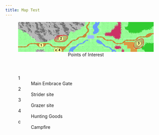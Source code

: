 ```yaml
---
title: Map Test
---
```



<!-- +template map story/iaso/520-embrace svg -->

<!-- map data 1bab068b7d58709bb7b278df6e32e64505f7a7cb63f9e5aa3d6564412e142189
Map
  Title: All-Mother's Embrace
  Theme: Outdoor
  Scale: 0.25mi per point
;;;;;;;;;;;;;;;;;;;;.r.ww.....:..ffffffff   Environment:
;;;;;;;;;;;;;;;;;;;.r.ww.....::.ffffffff.   ; mountain
.;;;;;;;;;;;;;;;;....r.ww...:::..ffff....   w river
...;;;;;;;;;;;;.....r.ww..:::::........rr   . grass
....;;;;;;;;222...rrrssrrr...::.....rrrr.   : tall grass
.....;;;;..222..rr..ww.ww.rrr...rrrr.3...   f forest
...rrr11rr.....r..ww....ww...rrrbbb333fff   r road
rrr...11..rrrrr.ww........ww.::..bb33ffff   s shallows
.....;;;...c4r.ww...........ww.:..bb..fff   b boulders
                                            
Points of Interest:
1. Main Embrace Gate  (tile: road)
2. Strider site  (tile: grass; overlay: machine site; icon: strider)
3. Grazer site  (tile: grass; overlay: machine site; icon: grazer)
4. Hunting Goods  (icon: merchant)
c. Campfire  (icon: campfire)
-->

<section>
	<figure>
		<svg viewBox="0 0 41 9" xmlns="http://www.w3.org/2000/svg" xmlns:xlink="http://www.w3.org/1999/xlink">
			<style>
				.poi {
					font-family: Roboto, "Open Sans", "Helvetica Neue", Helvetica, Arial, sans-serif;
					font-weight: bold;
					cursor: default;
				}
				.grass-box {
					fill: #99ff99;
					filter: url(#grass-filter);
				}
				.boulders-box {
					fill: #dd9944;
				}
				.mountain-round {
					fill: #999999;
					filter: url(#mountain-filter);
				}
				.mountain-back {
					fill: #99ff99;
					filter: url(#grass-filter);
				}
				.forest-round {
					fill: #33cc33;
					filter: url(#forest-filter);
				}
				.forest-back {
					fill: #99ff99;
					filter: url(#grass-filter);
				}
				.road-journey {
					fill: #cc8033;
				}
				.river-journey {
					fill: #6699ff;
				}
				.shallows-box {
					fill: #99bbff;
				}
				.tall-grass-round {
					fill: #cc3366;
					filter: url(#tall-grass-filter);
				}
				.tall-grass-back {
					fill: #99ff99;
					filter: url(#grass-filter);
				}
				.machine-site-overlay {
					stroke: #ff0000;
					stroke-width: 0.1px;
					stroke-linejoin: bevel;
					fill: url(#machine-overlay-gradient);
				}
			</style>
			<defs>
				<filter id="grass-filter">
					<feTurbulence baseFrequency="20,15" numOctaves="1" result="noise" type="fractalNoise"></feTurbulence>
					<feColorMatrix in="noise" result="mono" type="matrix" values=" 0 0 0 0 0, 0 0 0 0 0, 0 0 0 0 0, 0 0 0 -2.5 1 "></feColorMatrix>
					<feBlend in="SourceGraphic" in2="mono" mode="multiply" result="withNoise"></feBlend>
					<feComposite in="withNoise" in2="SourceGraphic" operator="in"></feComposite>
				</filter>
				<rect fill="#dd9944" height="1" id="boulders" rx="0.1" ry="0.1" stroke="none" width="1"><title>boulders</title></rect>
				<filter id="mountain-filter">
					<feTurbulence baseFrequency="0.4" numOctaves="6" result="noise" type="fractalNoise"></feTurbulence>
					<feDiffuseLighting in="noise" lighting-color="white" result="diffLight" surfaceScale="100"><feDistantLight azimuth="135" elevation="50" /></feDiffuseLighting>
					<feTurbulence baseFrequency="1" numOctaves="2" result="turbulence" type="turbulence"></feTurbulence>
					<feDisplacementMap in="SourceGraphic" in2="turbulence" result="bump" scale="1" xChannelSelector="R" yChannelSelector="G"></feDisplacementMap>
					<feComposite in="diffLight" in2="bump" operator="in" result="textured"></feComposite>
					<feComposite in="bump" in2="textured" k2="1.5" k3="-0.5" operator="arithmetic"></feComposite>
				</filter>
				<filter id="forest-filter">
					<feTurbulence baseFrequency="4" numOctaves="1" result="turbulence" type="turbulence"></feTurbulence>
					<feDisplacementMap in="SourceGraphic" in2="turbulence" scale="1" xChannelSelector="R" yChannelSelector="G"></feDisplacementMap>
				</filter>
				<rect fill="#cc8033" height="1" id="road" rx="0.1" ry="0.1" stroke="none" width="1"><title>road</title></rect>
				<rect fill="#6699ff" height="1" id="river" rx="0.1" ry="0.1" stroke="none" width="1"><title>river</title></rect>
				<rect fill="#99bbff" height="1" id="shallows" rx="0.1" ry="0.1" stroke="none" width="1"><title>shallows</title></rect>
				<filter id="tall-grass-filter">
					<feTurbulence baseFrequency="4" numOctaves="4" result="turbulence" type="turbulence"></feTurbulence>
					<feDisplacementMap in="SourceGraphic" in2="turbulence" scale="1" xChannelSelector="R" yChannelSelector="G"></feDisplacementMap>
				</filter>
				<linearGradient gradientUnits="userSpaceOnUse" id="machine-overlay-gradient" spreadMethod="repeat" x1="0" x2="0.2" y1="0" y2="0.2">
					<stop offset="0%" stop-color="#ff0000ff"></stop>
					<stop offset="50%" stop-color="#ff000000"></stop>
				</linearGradient>
				<rect fill="transparent" height="1" id="--background" width="1"></rect>
				<circle fill="#ffff99" id="--poi" r="0.7" stroke="#80804d" stroke-width="0.07"></circle>
			</defs>
			<g class="layer-B">
				<g class="grass-group">
					<path class="grass-box" d="M20,0 h1 v1 h-1 v-1 h1 z"><title>grass</title></path>
				</g>
				<g class="grass-group">
					<path class="grass-box" d="M22,0 h1 v1 h-1 v-1 h1 z"><title>grass</title></path>
				</g>
				<g class="grass-group">
					<path class="grass-box" d="M25,0 h5 v1 h-1 v1 h-1 v1 h-2 v1 h-2 v-1 h1 v-1 h-1 v-1 h1 v-1 h1 z"><title>grass</title></path>
				</g>
				<g class="grass-group">
					<path class="grass-box" d="M31,0 h2 v1 h-1 v1 h1 v1 h4 v-1 h3 v-1 h1 v2 h-2 v1 h-3 v1 h-4 v1 h-3 v-1 h2 v-5 h1 z"><title>grass</title></path>
				</g>
				<g class="grass-group">
					<path class="grass-box" d="M19,1 h1 v1 h1 v1 h-1 v1 h-2 v1 h-2 v1 h-1 v1 h-5 v-1 h-1 v-1 h3 v-1 h3 v-1 h2 v-1 h2 v-1 h1 z"><title>grass</title></path>
				</g>
				<g class="grass-group">
					<path class="grass-box" d="M21,1 h1 v1 h-1 v-1 h1 z"><title>grass</title></path>
				</g>
				<g class="grass-group">
					<path class="grass-box" d="M0,2 h1 v1 h2 v1 h1 v1 h1 v1 h-2 v1 h-3 v-5 h1 z"><title>grass</title></path>
				</g>
				<g class="grass-group">
					<path class="grass-box" d="M22,2 h1 v1 h-1 v-1 h1 z"><title>grass</title></path>
				</g>
				<g class="grass-group">
					<path class="grass-box" d="M21,3 h1 v1 h-1 v-1 h1 z"><title>grass</title></path>
				</g>
				<g class="grass-group">
					<path class="grass-box" d="M26,4 h3 v1 h-3 v-1 h1 z"><title>grass</title></path>
				</g>
				<g class="grass-group">
					<path class="grass-box" d="M40,4 h1 v2 h-3 v1 h-1 v1 h1 v1 h-2 v-1 h-1 v-2 h1 v-1 h4 v-1 h1 z"><title>grass</title></path>
				</g>
				<g class="grass-group">
					<path class="grass-box" d="M18,5 h2 v1 h-2 v-1 h1 z"><title>grass</title></path>
				</g>
				<g class="grass-group">
					<path class="grass-box" d="M22,5 h1 v1 h1 v1 h2 v1 h2 v1 h-11 v-1 h1 v-1 h2 v-1 h2 v-1 h1 z"><title>grass</title></path>
				</g>
				<g class="grass-group">
					<path class="grass-box" d="M25,5 h1 v1 h-1 v-1 h1 z"><title>grass</title></path>
				</g>
				<g class="grass-group">
					<path class="grass-box" d="M16,6 h2 v1 h-2 v-1 h1 z"><title>grass</title></path>
				</g>
				<g class="grass-group">
					<path class="grass-box" d="M26,6 h3 v2 h-1 v-1 h-2 v-1 h1 z"><title>grass</title></path>
				</g>
				<g class="grass-group">
					<path class="grass-box" d="M3,7 h3 v1 h-1 v1 h-5 v-1 h3 v-1 h1 z"><title>grass</title></path>
				</g>
				<g class="grass-group">
					<path class="grass-box" d="M8,7 h2 v1 h1 v1 h-3 v-2 h1 z"><title>grass</title></path>
				</g>
				<g class="grass-group">
					<path class="grass-box" d="M15,7 h1 v1 h-1 v-1 h1 z"><title>grass</title></path>
				</g>
				<g class="grass-group">
					<path class="grass-box" d="M31,7 h2 v1 h1 v1 h-2 v-1 h-1 v-1 h1 z"><title>grass</title></path>
				</g>
				<g class="grass-group">
					<path class="grass-box" d="M14,8 h1 v1 h-1 v-1 h1 z"><title>grass</title></path>
				</g>
				<g class="grass-group">
					<path class="grass-box" d="M30,8 h1 v1 h-1 v-1 h1 z"><title>grass</title></path>
				</g>
				<g class="boulders-group">
					<path class="boulders-box" d="M32,6 h3 v2 h1 v1 h-2 v-1 h-1 v-1 h-1 v-1 h1 z"><title>boulders</title></path>
				</g>
				<g class="mountain-group">
					<path class="mountain-back" d="M0,0 h20 v1 h-1 v1 h-2 v1 h-2 v1 h-3 v1 h-3 v1 h-4 v-1 h-1 v-1 h-1 v-1 h-2 v-1 h-1 v-2 h1 z"><title>mountain</title></path>
					<path class="mountain-round" d="M9.5,-1 Q20,-1,20,0 Q20,1,19.5,1 Q19,1,19,1.5 Q19,2,18,2 Q17,2,17,2.5 Q17,3,16,3 Q15,3,15,3.5 Q15,4,13.5,4 Q12,4,12,4.5 Q12,5,10.5,5 Q9,5,9,5.5 Q9,6,7,6 Q5,6,5,5.5 Q5,5,4.5,5 Q4,5,4,4.5 Q4,4,3.5,4 Q3,4,3,3.5 Q3,3,2,3 Q1,3,1,2.5 Q1,2,0,2 Q-1,2,-1,0.5 Q-1,-1,0,-1 Q1,-1,0,-1 Q0,0,9.5,-1 z"><title>mountain</title></path>
				</g>
				<g class="mountain-group">
					<path class="mountain-back" d="M5,8 h3 v1 h-3 v-1 h1 z"><title>mountain</title></path>
					<path class="mountain-round" d="M6.5,8 Q8,8,8,9 Q8,10,6.5,10 Q5,10,5,9 Q5,8,5.5,8 Q6,8,5.5,8 Q5,8,6.5,8 z"><title>mountain</title></path>
				</g>
				<g class="forest-group">
					<path class="forest-back" d="M33,0 h8 v1 h-1 v1 h-3 v1 h-4 v-1 h-1 v-1 h1 v-1 h1 z"><title>forest</title></path>
					<path class="forest-round" d="M37.5,-1 Q42,-1,42,0 Q42,1,41,1 Q40,1,40,1.5 Q40,2,38.5,2 Q37,2,37,2.5 Q37,3,35,3 Q33,3,33,2.5 Q33,2,32.5,2 Q32,2,32,1.5 Q32,1,32.5,1 Q33,1,33,0 Q33,-1,33.5,-1 Q34,-1,33.5,-1 Q33,0,37.5,-1 z"><title>forest</title></path>
				</g>
				<g class="forest-group">
					<path class="forest-back" d="M38,6 h3 v3 h-3 v-1 h-1 v-1 h1 v-1 h1 z"><title>forest</title></path>
					<path class="forest-round" d="M40,6 Q42,6,42,8 Q42,10,40,10 Q38,10,38,9 Q38,8,37.5,8 Q37,8,37,7.5 Q37,7,37.5,7 Q38,7,38,6.5 Q38,6,38.5,6 Q39,6,38.5,6 Q38,6,40,6 z"><title>forest</title></path>
				</g>
				<g class="road-journey">
					<g class="road-back-grass">
						<path class="grass-box" d="M21,0 h1 v1 h-1 v-1 h1 z"><title>road</title></path>
						<path class="grass-box" d="M20,1 h1 v1 h-1 v-1 z"><title>road</title></path>
						<path class="grass-box" d="M21,2 h1 v1 h-1 v-1 z"><title>road</title></path>
						<path class="grass-box" d="M20,3 h1 v2 h-3 v-1 h2 v-1 z"><title>road</title></path>
						<path class="grass-box" d="M17,5 h1 v1 h-2 v-1 h1 z"><title>road</title></path>
						<path class="grass-box" d="M15,6 h1 v1 h-1 v-1 z"><title>road</title></path>
						<path class="grass-box" d="M14,7 h1 v1 h-1 v1 h-1 v-1 h-3 v-1 h4 z"><title>road</title></path>
						<path class="grass-box" d="M9,6 h1 v1 h-2 v1 h-2 v-1 h-3 v-1 h6 z"><title>road</title></path>
						<path class="grass-box" d="M2,7 h1 v1 h-3 v-1 h2 z"><title>road</title></path>
					</g>
					<g class="road-fore">
						<path d="M21.3,0 h0.4 Q21.5,0.5,21.3,1 l-0.17,0.13 l-0.26,-0.26 l0.13,-0.17 Q21.5,0.5,21.3,0 z"><title>road</title></path>
						<path d="M20.7,1 l0.17,-0.13 l0.26,0.26 l-0.13,0.17 L21,1.7 l0.13,0.17 l-0.26,0.26 l-0.17,-0.13 Q20.5,1.5,20.7,1 z"><title>road</title></path>
						<path d="M21,2.3 l-0.13,-0.17 l0.26,-0.26 l0.17,0.13 Q21.5,2.5,21.3,3 l-0.17,0.13 l-0.26,-0.26 l0.13,-0.17 L21,2.3 z"><title>road</title></path>
						<path d="M20.7,3 l0.17,-0.13 l0.26,0.26 l-0.13,0.17 Q20.5,3.5,20.7,4 h-0.4 l-0.17,0.13 l-0.26,-0.26 l0.13,-0.17 Q20.5,3.5,20.7,3 z"><title>road</title></path>
						<path d="M19,4.3 v0.4 Q18.5,4.5,18.3,5 l-0.17,0.13 l-0.26,-0.26 l0.13,-0.17 Q18.5,4.5,19,4.3 z"><title>road</title></path>
						<path d="M19.7,4 l0.17,-0.13 l0.26,0.26 l-0.13,0.17 v0.4 Q19.5,4.5,19,4.7 v-0.4 Q19.5,4.5,19.7,4 z"><title>road</title></path>
						<path d="M20.3,4 h0.4 Q20.5,4.5,20,4.7 v-0.4 L20.3,4 z"><title>road</title></path>
						<path d="M17,5.3 v0.4 Q16.5,5.5,16.3,6 l-0.17,0.13 l-0.26,-0.26 l0.13,-0.17 Q16.5,5.5,17,5.3 z"><title>road</title></path>
						<path d="M17.7,5 l0.17,-0.13 l0.26,0.26 l-0.13,0.17 Q17.5,5.5,17,5.7 v-0.4 Q17.5,5.5,17.7,5 z"><title>road</title></path>
						<path d="M4,6.3 v0.4 Q3.5,6.5,3.3,7 l-0.17,0.13 l-0.26,-0.26 l0.13,-0.17 Q3.5,6.5,4,6.3 z"><title>road</title></path>
						<path d="M5,6.3 v0.4 Q4.5,6.5,4,6.7 v-0.4 Q4.5,6.5,5,6.3 z"><title>road</title></path>
						<path d="M6,6.3 v0.4 l0.13,0.17 l-0.26,0.26 l-0.17,-0.13 Q5.5,6.5,5,6.7 v-0.4 Q5.5,6.5,6,6.3 z"><title>road</title></path>
						<path d="M7,6.3 v0.4 l0.13,0.17 l-0.26,0.26 l-0.17,-0.13 h-0.4 L6,6.7 v-0.4 Q6.5,6.5,7,6.3 z"><title>road</title></path>
						<path d="M8,6.3 v0.4 L7.7,7 h-0.4 l-0.17,0.13 l-0.26,-0.26 l0.13,-0.17 v-0.4 Q7.5,6.5,8,6.3 z"><title>road</title></path>
						<path d="M9,6.3 v0.4 Q8.5,6.5,8.3,7 l-0.17,0.13 l-0.26,-0.26 l0.13,-0.17 v-0.4 Q8.5,6.5,9,6.3 z"><title>road</title></path>
						<path d="M10,6.7 l0.13,0.17 l-0.26,0.26 l-0.17,-0.13 Q9.5,6.5,9,6.7 v-0.4 Q9.5,6.5,10,6.7 z"><title>road</title></path>
						<path d="M15.7,6 l0.17,-0.13 l0.26,0.26 l-0.13,0.17 Q15.5,6.5,15.3,7 l-0.17,0.13 l-0.26,-0.26 l0.13,-0.17 Q15.5,6.5,15.7,6 z"><title>road</title></path>
						<path d="M1,7.3 v0.4 Q0.5,7.5,0,7.7 v-0.4 Q0.5,7.5,1,7.3 z"><title>road</title></path>
						<path d="M2,7.3 v0.4 Q1.5,7.5,1,7.7 v-0.4 Q1.5,7.5,2,7.3 z"><title>road</title></path>
						<path d="M2.7,7 l0.17,-0.13 l0.26,0.26 l-0.13,0.17 Q2.5,7.5,2,7.7 v-0.4 Q2.5,7.5,2.7,7 z"><title>road</title></path>
						<path d="M6,7.3 l-0.13,-0.17 l0.26,-0.26 l0.17,0.13 h0.4 l0.17,-0.13 l0.26,0.26 l-0.13,0.17 v0.4 Q6.5,7.5,6,7.3 z"><title>road</title></path>
						<path d="M7,7.3 l-0.13,-0.17 l0.26,-0.26 l0.17,0.13 h0.4 l0.17,-0.13 l0.26,0.26 l-0.13,0.17 Q7.5,7.5,7,7.7 v-0.4 z"><title>road</title></path>
						<path d="M10,7.3 l-0.13,-0.17 l0.26,-0.26 l0.17,0.13 Q10.5,7.5,11,7.3 v0.4 Q10.5,7.5,10,7.3 z"><title>road</title></path>
						<path d="M12,7.3 v0.4 Q11.5,7.5,11,7.7 v-0.4 Q11.5,7.5,12,7.3 z"><title>road</title></path>
						<path d="M13,7.3 v0.4 l0.13,0.17 l-0.26,0.26 l-0.17,-0.13 Q12.5,7.5,12,7.7 v-0.4 Q12.5,7.5,13,7.3 z"><title>road</title></path>
						<path d="M14,7.3 v0.4 L13.7,8 h-0.4 L13,7.7 v-0.4 Q13.5,7.5,14,7.3 z"><title>road</title></path>
						<path d="M14.7,7 l0.17,-0.13 l0.26,0.26 l-0.13,0.17 Q14.5,7.5,14.3,8 l-0.17,0.13 l-0.26,-0.26 l0.13,-0.17 v-0.4 Q14.5,7.5,14.7,7 z"><title>road</title></path>
						<path d="M13,8.3 l-0.13,-0.17 l0.26,-0.26 l0.17,0.13 h0.4 l0.17,-0.13 l0.26,0.26 l-0.13,0.17 Q13.5,8.5,13.7,9 h-0.4 Q13.5,8.5,13,8.3 z"><title>road</title></path>
						<path d="M21.7,0 h-0.4 Q21.5,-0.5,21.7,0 z"><title>road</title></path>
						<path d="M0,7.3 v0.4 Q-0.5,7.5,0,7.3 z"><title>road</title></path>
						<path d="M13.3,9 h0.4 Q13.5,9.5,13.3,9 z"><title>road</title></path>
					</g>
				</g>
				<g class="road-journey">
					<g class="road-back-grass">
						<path class="grass-box" d="M39,3 h2 v1 h-1 v1 h-4 v-1 h3 v-1 h1 z"><title>road</title></path>
						<path class="grass-box" d="M35,5 h1 v1 h-4 v-1 h3 z"><title>road</title></path>
						<path class="grass-box" d="M31,6 h1 v1 h-3 v-1 h2 z"><title>road</title></path>
						<path class="grass-box" d="M28,5 h1 v1 h-3 v-1 h2 z"><title>road</title></path>
						<path class="grass-box" d="M25,4 h1 v1 h-3 v-1 h2 z"><title>road</title></path>
					</g>
					<g class="road-fore">
						<path d="M40,3.3 v0.4 L39.7,4 h-0.4 l-0.17,0.13 l-0.26,-0.26 l0.13,-0.17 Q39.5,3.5,40,3.3 z"><title>road</title></path>
						<path d="M41,3.3 v0.4 Q40.5,3.5,40.3,4 l-0.17,0.13 l-0.26,-0.26 l0.13,-0.17 v-0.4 Q40.5,3.5,41,3.3 z"><title>road</title></path>
						<path d="M24,4.3 v0.4 Q23.5,4.5,24,4.3 z"><title>road</title></path>
						<path d="M25,4.3 v0.4 Q24.5,4.5,24,4.7 v-0.4 Q24.5,4.5,25,4.3 z"><title>road</title></path>
						<path d="M26,4.7 l0.13,0.17 l-0.26,0.26 l-0.17,-0.13 Q25.5,4.5,25,4.7 v-0.4 Q25.5,4.5,26,4.7 z"><title>road</title></path>
						<path d="M37,4.3 v0.4 Q36.5,4.5,36.3,5 l-0.17,0.13 l-0.26,-0.26 l0.13,-0.17 Q36.5,4.5,37,4.3 z"><title>road</title></path>
						<path d="M38,4.3 v0.4 Q37.5,4.5,37,4.7 v-0.4 Q37.5,4.5,38,4.3 z"><title>road</title></path>
						<path d="M38.7,4 l0.17,-0.13 l0.26,0.26 l-0.13,0.17 v0.4 Q38.5,4.5,38,4.7 v-0.4 Q38.5,4.5,38.7,4 z"><title>road</title></path>
						<path d="M39.3,4 h0.4 l0.17,-0.13 l0.26,0.26 l-0.13,0.17 Q39.5,4.5,39,4.7 v-0.4 L39.3,4 z"><title>road</title></path>
						<path d="M26,5.3 l-0.13,-0.17 l0.26,-0.26 l0.17,0.13 Q26.5,5.5,27,5.3 v0.4 Q26.5,5.5,26,5.3 z"><title>road</title></path>
						<path d="M28,5.3 v0.4 Q27.5,5.5,27,5.7 v-0.4 Q27.5,5.5,28,5.3 z"><title>road</title></path>
						<path d="M29,5.7 l0.13,0.17 l-0.26,0.26 l-0.17,-0.13 Q28.5,5.5,28,5.7 v-0.4 Q28.5,5.5,29,5.7 z"><title>road</title></path>
						<path d="M33,5.3 v0.4 Q32.5,5.5,32.3,6 l-0.17,0.13 l-0.26,-0.26 l0.13,-0.17 Q32.5,5.5,33,5.3 z"><title>road</title></path>
						<path d="M34,5.3 v0.4 Q33.5,5.5,33,5.7 v-0.4 Q33.5,5.5,34,5.3 z"><title>road</title></path>
						<path d="M35,5.3 v0.4 Q34.5,5.5,34,5.7 v-0.4 Q34.5,5.5,35,5.3 z"><title>road</title></path>
						<path d="M35.7,5 l0.17,-0.13 l0.26,0.26 l-0.13,0.17 Q35.5,5.5,35,5.7 v-0.4 Q35.5,5.5,35.7,5 z"><title>road</title></path>
						<path d="M29,6.3 l-0.13,-0.17 l0.26,-0.26 l0.17,0.13 Q29.5,6.5,30,6.3 v0.4 Q29.5,6.5,29,6.3 z"><title>road</title></path>
						<path d="M31,6.3 v0.4 Q30.5,6.5,30,6.7 v-0.4 Q30.5,6.5,31,6.3 z"><title>road</title></path>
						<path d="M31.7,6 l0.17,-0.13 l0.26,0.26 l-0.13,0.17 Q31.5,6.5,31,6.7 v-0.4 Q31.5,6.5,31.7,6 z"><title>road</title></path>
						<path d="M41,3.7 v-0.4 Q41.5,3.5,41,3.7 z"><title>road</title></path>
					</g>
				</g>
				<g class="river-journey">
					<g class="river-back-grass">
						<path class="grass-box" d="M23,0 h2 v1 h-1 v1 h1 v1 h-1 v1 h-2 v-1 h1 v-1 h-1 v-1 h1 v-1 h1 z"><title>river</title></path>
					</g>
					<g class="river-fore">
						<path d="M23.3,0 h0.4 L24,0.3 v0.4 L23.7,1 h-0.4 l-0.17,0.13 l-0.26,-0.26 l0.13,-0.17 Q23.5,0.5,23.3,0 z"><title>river</title></path>
						<path d="M24.3,0 h0.4 Q24.5,0.5,24.3,1 l-0.17,0.13 l-0.26,-0.26 l0.13,-0.17 v-0.4 L24.3,0 z"><title>river</title></path>
						<path d="M22.7,1 l0.17,-0.13 l0.26,0.26 l-0.13,0.17 v0.4 l0.13,0.17 l-0.26,0.26 l-0.17,-0.13 Q22.5,1.5,22.7,1 z"><title>river</title></path>
						<path d="M23.3,1 h0.4 l0.17,-0.13 l0.26,0.26 l-0.13,0.17 L24,1.7 l0.13,0.17 l-0.26,0.26 l-0.17,-0.13 h-0.4 L23,1.7 v-0.4 L23.3,1 z"><title>river</title></path>
						<path d="M23,2.3 l-0.13,-0.17 l0.26,-0.26 l0.17,0.13 h0.4 L24,2.3 v0.4 L23.7,3 h-0.4 l-0.17,0.13 l-0.26,-0.26 l0.13,-0.17 L23,2.3 z"><title>river</title></path>
						<path d="M24,2.3 l-0.13,-0.17 l0.26,-0.26 l0.17,0.13 Q24.5,2.5,24.3,3 l-0.17,0.13 l-0.26,-0.26 l0.13,-0.17 v-0.4 z"><title>river</title></path>
						<path d="M22.7,3 l0.17,-0.13 l0.26,0.26 l-0.13,0.17 v0.4 Q22.5,3.5,22.7,3 z"><title>river</title></path>
						<path d="M23.3,3 h0.4 l0.17,-0.13 l0.26,0.26 l-0.13,0.17 Q23.5,3.5,23,3.7 v-0.4 L23.3,3 z"><title>river</title></path>
						<path d="M23.7,0 h-0.4 Q23.5,-0.5,23.7,0 z"><title>river</title></path>
						<path d="M24.7,0 h-0.4 Q24.5,-0.5,24.7,0 z"><title>river</title></path>
					</g>
				</g>
				<g class="river-journey">
					<g class="river-back-grass">
						<path class="grass-box" d="M20,5 h2 v1 h-2 v-1 h1 z"><title>river</title></path>
						<path class="grass-box" d="M19,6 h1 v1 h-2 v-1 h1 z"><title>river</title></path>
						<path class="grass-box" d="M17,7 h1 v1 h-1 v1 h-2 v-1 h1 v-1 h1 z"><title>river</title></path>
					</g>
					<g class="river-fore">
						<path d="M21,5.3 v0.4 Q20.5,5.5,20.3,6 l-0.17,0.13 l-0.26,-0.26 l0.13,-0.17 Q20.5,5.5,21,5.3 z"><title>river</title></path>
						<path d="M21,5.7 v-0.4 Q21.5,5.5,21,5.7 z"><title>river</title></path>
						<path d="M19,6.3 v0.4 Q18.5,6.5,18.3,7 l-0.17,0.13 l-0.26,-0.26 l0.13,-0.17 Q18.5,6.5,19,6.3 z"><title>river</title></path>
						<path d="M19.7,6 l0.17,-0.13 l0.26,0.26 l-0.13,0.17 Q19.5,6.5,19,6.7 v-0.4 Q19.5,6.5,19.7,6 z"><title>river</title></path>
						<path d="M17,7.3 v0.4 L16.7,8 h-0.4 l-0.17,0.13 l-0.26,-0.26 l0.13,-0.17 Q16.5,7.5,17,7.3 z"><title>river</title></path>
						<path d="M17.7,7 l0.17,-0.13 l0.26,0.26 l-0.13,0.17 Q17.5,7.5,17.3,8 l-0.17,0.13 l-0.26,-0.26 l0.13,-0.17 v-0.4 Q17.5,7.5,17.7,7 z"><title>river</title></path>
						<path d="M15.7,8 l0.17,-0.13 l0.26,0.26 l-0.13,0.17 v0.4 L15.7,9 h-0.4 Q15.5,8.5,15.7,8 z"><title>river</title></path>
						<path d="M16.3,8 h0.4 l0.17,-0.13 l0.26,0.26 l-0.13,0.17 Q16.5,8.5,16.7,9 h-0.4 L16,8.7 v-0.4 L16.3,8 z"><title>river</title></path>
						<path d="M15.3,9 h0.4 Q15.5,9.5,15.3,9 z"><title>river</title></path>
						<path d="M16.3,9 h0.4 Q16.5,9.5,16.3,9 z"><title>river</title></path>
					</g>
				</g>
				<g class="river-journey">
					<g class="river-back-grass">
						<path class="grass-box" d="M23,5 h2 v1 h1 v1 h-2 v-1 h-1 v-1 h1 z"><title>river</title></path>
						<path class="grass-box" d="M26,7 h2 v1 h-2 v-1 z"><title>river</title></path>
						<path class="grass-box" d="M28,8 h2 v1 h-2 v-1 z"><title>river</title></path>
					</g>
					<g class="river-fore">
						<path d="M24,5.3 v0.4 l0.13,0.17 l-0.26,0.26 l-0.17,-0.13 Q23.5,5.5,24,5.3 z"><title>river</title></path>
						<path d="M25,5.7 l0.13,0.17 l-0.26,0.26 l-0.17,-0.13 h-0.4 L24,5.7 v-0.4 Q24.5,5.5,25,5.7 z"><title>river</title></path>
						<path d="M24,6.3 l-0.13,-0.17 l0.26,-0.26 l0.17,0.13 h0.4 L25,6.3 v0.4 Q24.5,6.5,24,6.3 z"><title>river</title></path>
						<path d="M25,6.3 l-0.13,-0.17 l0.26,-0.26 l0.17,0.13 Q25.5,6.5,26,6.7 l0.13,0.17 l-0.26,0.26 l-0.17,-0.13 Q25.5,6.5,25,6.7 v-0.4 z"><title>river</title></path>
						<path d="M26,7.3 l-0.13,-0.17 l0.26,-0.26 l0.17,0.13 Q26.5,7.5,27,7.3 v0.4 Q26.5,7.5,26,7.3 z"><title>river</title></path>
						<path d="M28,7.7 l0.13,0.17 l-0.26,0.26 l-0.17,-0.13 Q27.5,7.5,27,7.7 v-0.4 Q27.5,7.5,28,7.7 z"><title>river</title></path>
						<path d="M28,8.3 l-0.13,-0.17 l0.26,-0.26 l0.17,0.13 Q28.5,8.5,29,8.3 v0.4 L28.7,9 h-0.4 Q28.5,8.5,28,8.3 z"><title>river</title></path>
						<path d="M29.7,9 h-0.4 L29,8.7 v-0.4 Q29.5,8.5,29.7,9 z"><title>river</title></path>
						<path d="M28.3,9 h0.4 Q28.5,9.5,28.3,9 z"><title>river</title></path>
						<path d="M29.3,9 h0.4 Q29.5,9.5,29.3,9 z"><title>river</title></path>
					</g>
				</g>
				<g class="shallows-group">
					<path class="shallows-box" d="M21,4 h2 v1 h-2 v-1 h1 z"><title>shallows</title></path>
				</g>
				<g class="tall-grass-group">
					<path class="tall-grass-back" d="M30,0 h1 v5 h-2 v-1 h-3 v-1 h2 v-1 h1 v-1 h1 v-1 h1 z"><title>tall grass</title></path>
					<path class="tall-grass-round" d="M30.5,-1 Q31,-1,31,2 Q31,5,30,5 Q29,5,29,4.5 Q29,4,27.5,4 Q26,4,26,3.5 Q26,3,27,3 Q28,3,28,2.5 Q28,2,28.5,2 Q29,2,29,1.5 Q29,1,29.5,1 Q30,1,30,0 Q30,-1,30.5,-1 Q31,-1,30.5,-1 Q30,0,30.5,-1 z"><title>tall grass</title></path>
				</g>
				<g class="tall-grass-group">
					<path class="tall-grass-back" d="M29,7 h2 v1 h-2 v-1 h1 z"><title>tall grass</title></path>
					<path class="tall-grass-round" d="M30,7 Q31,7,31,7.5 Q31,8,30,8 Q29,8,29,7.5 Q29,7,29.5,7 Q30,7,29.5,7 Q29,7,30,7 z"><title>tall grass</title></path>
				</g>
				<g class="tall-grass-group">
					<path class="tall-grass-back" d="M31,8 h1 v1 h-1 v-1 h1 z"><title>tall grass</title></path>
					<path class="tall-grass-round" d="M31.5,8 Q32,8,32,9 Q32,10,31.5,10 Q31,10,31,9 Q31,8,31.5,8 Q32,8,31.5,8 Q31,8,31.5,8 z"><title>tall grass</title></path>
				</g>
			</g>
			<g class="layer-O">
				<path class="machine-site-overlay" d="M13.5,4 Q15,4,15,4.5 Q15,5,14.5,5.5 Q14,6,12.5,6 Q11,6,11,5.5 Q11,5,11.5,4.5 Q12,4,13.5,4 z"><title>machine site</title></path>
				<path class="machine-site-overlay" d="M37.5,5 Q38,5,38,6 Q38,7,37.5,7.5 Q37,8,36,8 Q35,8,35,7 Q35,6,36,5.5 Q37,5,37.5,5 z"><title>machine site</title></path>
			</g>
			<g class="layer-P">
				<g class="poi-generic-group">
					<title>Strider site</title>
					<use class="poi-generic" href="#--poi" x="13" y="5"></use>
					<text class="poi" dominant-baseline="middle" fill="#000000" font-size="1px" text-anchor="middle" x="12.975" y="5.05">2</text>
				</g>
				<g class="poi-generic-group">
					<title>Grazer site</title>
					<use class="poi-generic" href="#--poi" x="36.5" y="6.5"></use>
					<text class="poi" dominant-baseline="middle" fill="#000000" font-size="1px" text-anchor="middle" x="36.475" y="6.55">3</text>
				</g>
				<g class="poi-generic-group">
					<title>Main Embrace Gate</title>
					<use class="poi-generic" href="#--poi" x="7" y="7"></use>
					<text class="poi" dominant-baseline="middle" fill="#000000" font-size="1px" text-anchor="middle" x="6.975" y="7.05">1</text>
				</g>
				<use class="tile-background" href="#--background" x="11" y="8"></use>
				<g class="poi-generic-group">
					<title>Campfire</title>
					<use class="poi-generic" href="#--poi" x="11.5" y="8.5"></use>
					<text class="poi" dominant-baseline="middle" fill="#000000" font-size="1px" text-anchor="middle" x="11.475" y="8.55">c</text>
				</g>
				<use class="tile-background" href="#--background" x="12" y="8"></use>
				<g class="poi-generic-group">
					<title>Hunting Goods</title>
					<use class="poi-generic" href="#--poi" x="12.5" y="8.5"></use>
					<text class="poi" dominant-baseline="middle" fill="#000000" font-size="1px" text-anchor="middle" x="12.475" y="8.55">4</text>
				</g>
			</g>
		</svg>
		<figcaption class="points-of-interest avoid-break-before">
			<header>Points of Interest</header>
			<dl>
				<div class="detailed">
					<dt class="poi-id">1</dt>
					<dd class="poi-title"><span class="poi-title">Main Embrace Gate</span></dd>
				</div>
				<div class="detailed">
					<dt class="poi-id">2</dt>
					<dd class="poi-title"><span class="poi-title">Strider site</span></dd>
				</div>
				<div class="detailed">
					<dt class="poi-id">3</dt>
					<dd class="poi-title"><span class="poi-title">Grazer site</span></dd>
				</div>
				<div class="detailed">
					<dt class="poi-id">4</dt>
					<dd class="poi-title"><span class="poi-title">Hunting Goods</span></dd>
				</div>
				<div class="detailed">
					<dt class="poi-id">c</dt>
					<dd class="poi-title"><span class="poi-title">Campfire</span></dd>
				</div>
			</dl>
		</figcaption>
	</figure>
</section>

<!-- -template map story/iaso/520-embrace svg -->
